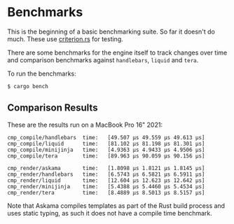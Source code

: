# Benchmarks

This is the beginning of a basic benchmarking suite.  So far it doesn't do much.
These use [criterion.rs](https://github.com/bheisler/criterion.rs) for testing.

There are some benchmarks for the engine itself to track changes over time and
comparison benchmarks against `handlebars`, `liquid` and `tera`.

To run the benchmarks:

```
$ cargo bench
```

## Comparison Results

These are the results run on a MacBook Pro 16" 2021:

```
cmp_compile/handlebars  time:   [49.507 µs 49.559 µs 49.613 µs]
cmp_compile/liquid      time:   [81.102 µs 81.198 µs 81.301 µs]
cmp_compile/minijinja   time:   [4.9363 µs 4.9433 µs 4.9506 µs]
cmp_compile/tera        time:   [89.963 µs 90.059 µs 90.156 µs]

cmp_render/askama       time:   [1.8098 µs 1.8121 µs 1.8145 µs]
cmp_render/handlebars   time:   [6.5743 µs 6.5821 µs 6.5911 µs]
cmp_render/liquid       time:   [12.604 µs 12.623 µs 12.642 µs]
cmp_render/minijinja    time:   [5.4388 µs 5.4460 µs 5.4534 µs]
cmp_render/tera         time:   [8.4889 µs 8.5013 µs 8.5157 µs]
```

Note that Askama compiles templates as part of the Rust build
process and uses static typing, as such it does not have a compile
time benchmark.
